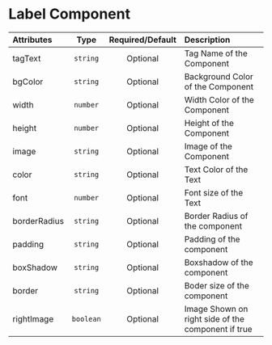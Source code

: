 # Label Component

<table>
    <thead>
        <tr>
            <th style="text-align:left;">Attributes</th>
            <th style="text-align:center;">Type</th>
            <th style="text-align:center;">Required/Default</th>
            <th style="text-align:left;">Description</th>
        </tr>
    </thead>
    <tbody>
    <tr>
            <td style="text-align:left;">tagText</td>
            <td style="text-align:center;"><code>string</code></td>
            <td style="text-align:center;">Optional</td>
            <td style="text-align:left;">Tag Name of the Component</td>
        </tr>
        <tr>
            <td style="text-align:left;">bgColor</td>
            <td style="text-align:center;"><code>string</code></td>
            <td style="text-align:center;">Optional</td>
            <td style="text-align:left;">Background Color of the Component</td>
        </tr>
        <tr>
            <td style="text-align:left;">width</td>
            <td style="text-align:center;"><code>number</code></td>
            <td style="text-align:center;">Optional</td>
            <td style="text-align:left;">Width Color of the Component</td>
        </tr>
        <tr>
            <td style="text-align:left;">height</td>
            <td style="text-align:center;"><code>number</code></td>
            <td style="text-align:center;">Optional</td>
            <td style="text-align:left;">Height of the Component</td>
        </tr>
        <tr>
            <td style="text-align:left;">image</td>
            <td style="text-align:center;"><code>string</code></td>
            <td style="text-align:center;">Optional</td>
            <td style="text-align:left;">Image of the Component</td>
        </tr>
        <tr>
            <td style="text-align:left;">color</td>
            <td style="text-align:center;"><code>string</code></td>
            <td style="text-align:center;">Optional</td>
            <td style="text-align:left;">Text Color of the Text</td>
        </tr>
        <tr>
            <td style="text-align:left;">font</td>
            <td style="text-align:center;"><code>number</code></td>
            <td style="text-align:center;">Optional</td>
            <td style="text-align:left;">Font size of the Text</td>
        </tr>
        <tr>
            <td style="text-align:left;">borderRadius</td>
            <td style="text-align:center;"><code>string</code></td>
            <td style="text-align:center;">Optional</td>
            <td style="text-align:left;">Border Radius of the component</td>
        </tr>
        <tr>
            <td style="text-align:left;">padding</td>
            <td style="text-align:center;"><code>string</code></td>
            <td style="text-align:center;">Optional</td>
            <td style="text-align:left;">Padding of the component</td>
        </tr>
        <tr>
            <td style="text-align:left;">boxShadow</td>
            <td style="text-align:center;"><code>string</code></td>
            <td style="text-align:center;">Optional</td>
            <td style="text-align:left;">Boxshadow of the component</td>
        </tr>
        <tr>
            <td style="text-align:left;">border</td>
            <td style="text-align:center;"><code>string</code></td>
            <td style="text-align:center;">Optional</td>
            <td style="text-align:left;">Boder size of the component</td>
        </tr>
        <tr>
            <td style="text-align:left;">rightImage</td>
            <td style="text-align:center;"><code>boolean</code></td>
            <td style="text-align:center;">Optional</td>
            <td style="text-align:left;">Image Shown on right side of the component if true</td>
        </tr>
    </tbody>
</table>

